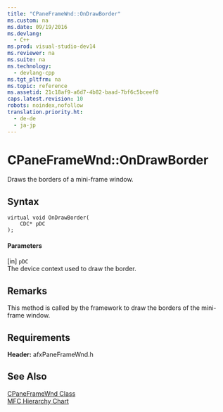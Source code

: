 ```yaml
---
title: "CPaneFrameWnd::OnDrawBorder"
ms.custom: na
ms.date: 09/19/2016
ms.devlang: 
  - C++
ms.prod: visual-studio-dev14
ms.reviewer: na
ms.suite: na
ms.technology: 
  - devlang-cpp
ms.tgt_pltfrm: na
ms.topic: reference
ms.assetid: 21c18af9-a6d7-4b82-baad-7bf6c5bceef0
caps.latest.revision: 10
robots: noindex,nofollow
translation.priority.ht: 
  - de-de
  - ja-jp
---
```

# CPaneFrameWnd::OnDrawBorder
Draws the borders of a mini-frame window.  
  
## Syntax  
  
```  
virtual void OnDrawBorder(  
    CDC* pDC   
);  
```  
  
#### Parameters  
 [in] `pDC`  
 The device context used to draw the border.  
  
## Remarks  
 This method is called by the framework to draw the borders of the mini-frame window.  
  
## Requirements  
 **Header:** afxPaneFrameWnd.h  
  
## See Also  
 [CPaneFrameWnd Class](../vs140/CPaneFrameWnd-Class.md)   
 [MFC Hierarchy Chart](../vs140/Hierarchy-Chart.md)